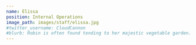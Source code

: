 ```yaml
---
name: Elissa
position: Internal Operations
image_path: images/staff/elissa.jpg
#twitter_username: CloudCannon
#blurb: Robin is often found tending to her majestic vegetable garden.
---
```

